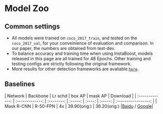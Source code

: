 # Model Zoo

## Common settings
 - All models were trained on `coco_2017_train`, and tested on the `coco_2017_val`, for your conveinience of evaluation and comparison. In our paper, the numbers are obtained from test-dev.
 - To balance accuracy and training time when using InstaBoost, models released in this page are all trained for 48 Epochs. Other training and testing configs are strictly following the original framework. 
 - More results for other detection frameworks are avaliable [`here`](https://github.com/GothicAi/Instaboost).

## Baselines

|     Network     |       Backbone       | Lr schd |      box AP       |      mask AP       |      Download       |
| :-------------: | :-------------: |      :--------:      | :-----: |      :----:       |      :-----:       | :-----------------: |
|    Mask R-CNN   |       R-50-FPN       |   4x    |  39.90(orig:)  |  36.20(orig:)   |[Baidu]() / [Google]()|
